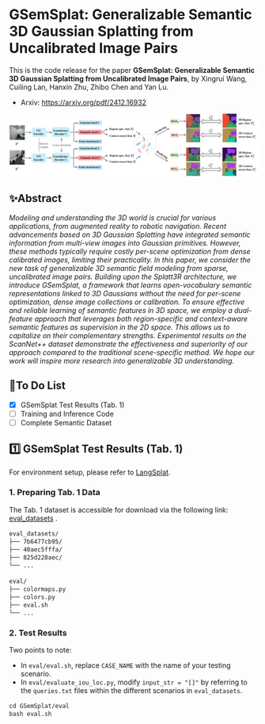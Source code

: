 # GSemSplat: Generalizable Semantic 3D Gaussian Splatting from Uncalibrated Image Pairs

This is the code release for the paper **GSemSplat: Generalizable Semantic 3D Gaussian Splatting from Uncalibrated Image Pairs**, by Xingrui Wang, Cuiling Lan, Hanxin Zhu, Zhibo Chen and Yan Lu.

- Arxiv: https://arxiv.org/pdf/2412.16932

![](https://github.com/wxrui182/GSemSplat/blob/main/figs/Framework.png)

## :sparkles:Abstract

*Modeling and understanding the 3D world is crucial for various applications, from augmented reality to robotic navigation. Recent advancements based on 3D Gaussian Splatting have integrated semantic information from multi-view images into Gaussian primitives. However, these methods typically require costly per-scene optimization from dense calibrated images, limiting their practicality. In this paper, we consider the new task of generalizable 3D semantic field modeling from sparse, uncalibrated image pairs. Building upon the Splatt3R architecture, we introduce GSemSplat, a framework that learns open-vocabulary semantic representations linked to 3D Gaussians without the need for per-scene optimization, dense image collections or calibration. To ensure effective and reliable learning of semantic features in 3D space, we employ a dual-feature approach that leverages both region-specific and context-aware semantic features as supervision in the 2D space. This allows us to capitalize on their complementary strengths. Experimental results on the ScanNet++ dataset demonstrate the effectiveness and superiority of our approach compared to the traditional scene-specific method. We hope our work will inspire more research into generalizable 3D understanding.*

## :bell:To Do List

- [x] GSemSplat Test Results (Tab. 1)
- [ ] Training and Inference Code
- [ ] Complete Semantic Dataset

## :one: GSemSplat Test Results (Tab. 1)

For environment setup, please refer to [LangSplat](https://github.com/minghanqin/LangSplat).

### 1. Preparing Tab. 1 Data

The Tab. 1 dataset is accessible for download via the following link: [eval_datasets](https://drive.google.com/file/d/1HyFko44xCELD_1G1YZKqOqkhMIo3B3kE/view) .

```
eval_datasets/
├── 7b6477cb95/
├── 40aec5fffa/
├── 825d228aec/
└── ...

eval/
├── colormaps.py
├── colors.py
├── eval.sh
└── ...
```

### 2. Test Results

Two points to note:

- In `eval/eval.sh`, replace `CASE_NAME` with the name of your testing scenario.
- In `eval/evaluate_iou_loc.py`, modify `input_str = "[]"` by referring to the `queries.txt` files within the different scenarios in `eval_datasets`.

```
cd GSemSplat/eval
bash eval.sh
```

